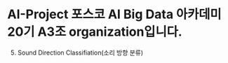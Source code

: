 # AI-Project 포스코 AI Big Data 아카데미 20기 A3조 organization입니다.

5. Sound Direction Classifiation(소리 방향 분류)